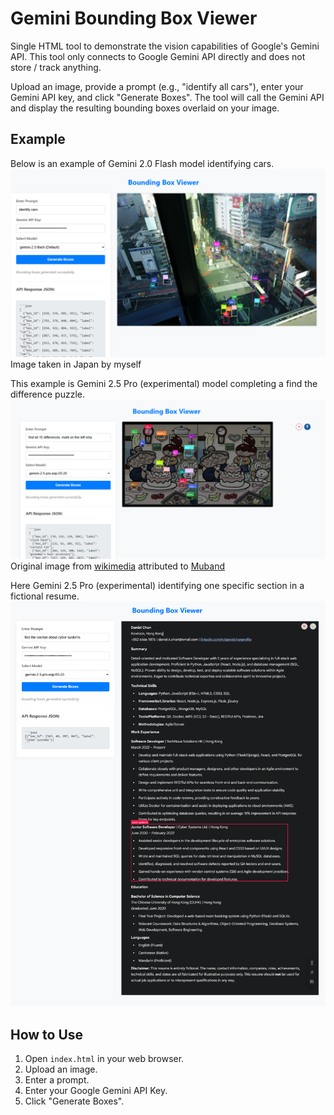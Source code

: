 # Gemini Bounding Box Viewer

Single HTML tool to demonstrate the vision capabilities of Google's Gemini API. This tool only connects to Google Gemini API directly and does not store / track anything.

Upload an image, provide a prompt (e.g., "identify all cars"), enter your Gemini API key, and click "Generate Boxes". The tool will call the Gemini API and display the resulting bounding boxes overlaid on your image.

## Example

Below is an example of Gemini 2.0 Flash model identifying cars.
![Screenshot of the Bounding Box Viewer](docs/id_objects.png)
Image taken in Japan by myself

This example is Gemini 2.5 Pro (experimental) model completing a find the difference puzzle.
![Screenshot of the Bounding Box Viewer](docs/find_diff.png)
Original image from [wikimedia](https://commons.wikimedia.org/wiki/File:Spot_the_difference.png) attributed to [Muband](https://en.wikipedia.org/wiki/ja:User:Muband)

Here Gemini 2.5 Pro (experimental) identifying one specific section in a fictional resume.
![Screenshot of the Bounding Box Viewer](docs/document_sect.png)


## How to Use
1.  Open `index.html` in your web browser.
2.  Upload an image.
3.  Enter a prompt.
4.  Enter your Google Gemini API Key.
5.  Click "Generate Boxes".